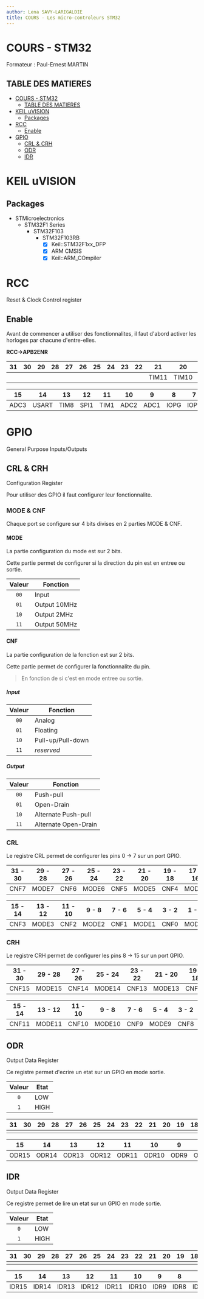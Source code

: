 ```yaml
---
author: Lena SAVY-LARIGALDIE
title: COURS - Les micro-controleurs STM32
---
```


# COURS - STM32

Formateur : Paul-Ernest MARTIN

## TABLE DES MATIERES
- [COURS - STM32](#cours---stm32)
  - [TABLE DES MATIERES](#table-des-matieres)
- [KEIL uVISION](#keil-uvision)
  - [Packages](#packages)
- [RCC](#rcc)
  - [Enable](#enable)
- [GPIO](#gpio)
  - [CRL \& CRH](#crl--crh)
  - [ODR](#odr)
  - [IDR](#idr)

# KEIL uVISION

## Packages

- STMicroelectronics
  - STM32F1 Series
    - STM32F103
      - STM32F103RB
        - [x] Keil::STM32F1xx_DFP
        - [x] ARM CMSIS
        - [x] Keil::ARM_COmpiler

# RCC

Reset & Clock Control register


## Enable

Avant de commencer a utiliser des fonctionnalites, il faut d'abord activer les horloges par chacune d'entre-elles.

**RCC->APB2ENR**

| 31    | 30    | 29    | 28    | 27    | 26    | 25    | 24    | 23    | 22    | 21    | 20    | 19    | 18    | 17    | 16    |
|:-----:|:-----:|:-----:|:-----:|:-----:|:-----:|:-----:|:-----:|:-----:|:-----:|:-----:|:-----:|:-----:|:-----:|:-----:|:-----:|
|       |       |       |       |       |       |       |       |       |       | TIM11 | TIM10 | TIM9  |       |       |       |

| 15    | 14    | 13    | 12    | 11    | 10    | 9     | 8     | 7     | 6     | 5     | 4     | 3     | 2     | 1     | 0     |
|:-----:|:-----:|:-----:|:-----:|:-----:|:-----:|:-----:|:-----:|:-----:|:-----:|:-----:|:-----:|:-----:|:-----:|:-----:|:-----:|
| ADC3  | USART | TIM8  | SPI1  | TIM1  | ADC2  | ADC1  | IOPG  | IOPF  | IOPE  | IOPD  | IOPC  | IOPB  | IOPA  |       | AFIO  |

# GPIO

General Purpose Inputs/Outputs

## CRL & CRH

Configuration Register

Pour utiliser des GPIO il faut configurer leur fonctionnalite.

### MODE & CNF

Chaque port se configure sur 4 bits divises en 2 parties MODE & CNF.

#### MODE

La partie configuration du mode est sur 2 bits.

Cette partie permet de configurer si la direction du pin est en entree ou sortie.

| Valeur | Fonction      |
|:------:|---------------|
| `00`   | Input         |
| `01`   | Output 10MHz  |
| `10`   | Output 2MHz   |
| `11`   | Output 50MHz  |

#### CNF

La partie configuration de la fonction est sur 2 bits.

Cette partie permet de configurer la fonctionnalite du pin.

> En fonction de si c'est en mode entree ou sortie.

##### Input

| Valeur | Fonction           |
|:------:|--------------------|
| `00`   | Analog             |
| `01`   | Floating           |
| `10`   | Pull-up/Pull-down  |
| `11`   | *reserved*         |

##### Output

| Valeur | Fonction              |
|:------:|-----------------------|
| `00`   | Push-pull             |
| `01`   | Open-Drain            |
| `10`   | Alternate Push-pull   |
| `11`   | Alternate Open-Drain  |

### CRL

Le registre CRL permet de configurer les pins 0 -> 7 sur un port GPIO.

| 31 - 30 | 29 - 28 | 27 - 26 | 25 - 24 | 23 - 22 | 21 - 20 | 19 - 18 | 17 - 16 |
|:-------:|:-------:|:-------:|:-------:|:-------:|:-------:|:-------:|:-------:|
| CNF7    | MODE7   | CNF6    | MODE6   | CNF5    | MODE5   | CNF4    | MODE4   |

| 15 - 14 | 13 - 12 | 11 - 10 | 9 - 8   | 7 - 6   | 5 - 4   | 3 - 2   | 1 - 0   |
|:-------:|:-------:|:-------:|:-------:|:-------:|:-------:|:-------:|:-------:|
| CNF3    | MODE3   | CNF2    | MODE2   | CNF1    | MODE1   | CNF0    | MODE0   |

### CRH

Le registre CRH permet de configurer les pins 8 -> 15 sur un port GPIO.

| 31 - 30 | 29 - 28 | 27 - 26 | 25 - 24 | 23 - 22 | 21 - 20 | 19 - 18 | 17 - 16 |
|:-------:|:-------:|:-------:|:-------:|:-------:|:-------:|:-------:|:-------:|
| CNF15   | MODE15  | CNF14   | MODE14  | CNF13   | MODE13  | CNF12   | MODE12  |

| 15 - 14 | 13 - 12 | 11 - 10 | 9 - 8   | 7 - 6   | 5 - 4   | 3 - 2   | 1 - 0   |
|:-------:|:-------:|:-------:|:-------:|:-------:|:-------:|:-------:|:-------:|
| CNF11   | MODE11  | CNF10   | MODE10  | CNF9    | MODE9   | CNF8    | MODE8   |

## ODR

Output Data Register

Ce registre permet d'ecrire un etat sur un GPIO en mode sortie.

| Valeur | Etat  |
|:------:|-------|
| `0`    | LOW   |
| `1`    | HIGH  |

| 31    | 30    | 29    | 28    | 27    | 26    | 25    | 24    | 23    | 22    | 21    | 20    | 19    | 18    | 17    | 16    |
|:-----:|:-----:|:-----:|:-----:|:-----:|:-----:|:-----:|:-----:|:-----:|:-----:|:-----:|:-----:|:-----:|:-----:|:-----:|:-----:|
|       |       |       |       |       |       |       |       |       |       |       |       |       |       |       |       |

| 15    | 14    | 13    | 12    | 11    | 10    | 9     | 8     | 7     | 6     | 5     | 4     | 3     | 2     | 1     | 0     |
|:-----:|:-----:|:-----:|:-----:|:-----:|:-----:|:-----:|:-----:|:-----:|:-----:|:-----:|:-----:|:-----:|:-----:|:-----:|:-----:|
| ODR15 | ODR14 | ODR13 | ODR12 | ODR11 | ODR10 | ODR9  | ODR8  | ODR7  | ODR6  | ODR5  | ODR4  | ODR3  | ODR2  | ODR1  | ODR0  |

## IDR

Output Data Register

Ce registre permet de lire un etat sur un GPIO en mode sortie.

| Valeur | Etat  |
|:------:|-------|
| `0`    | LOW   |
| `1`    | HIGH  |

| 31    | 30    | 29    | 28    | 27    | 26    | 25    | 24    | 23    | 22    | 21    | 20    | 19    | 18    | 17    | 16    |
|:-----:|:-----:|:-----:|:-----:|:-----:|:-----:|:-----:|:-----:|:-----:|:-----:|:-----:|:-----:|:-----:|:-----:|:-----:|:-----:|
|       |       |       |       |       |       |       |       |       |       |       |       |       |       |       |       |

| 15    | 14    | 13    | 12    | 11    | 10    | 9     | 8     | 7     | 6     | 5     | 4     | 3     | 2     | 1     | 0     |
|:-----:|:-----:|:-----:|:-----:|:-----:|:-----:|:-----:|:-----:|:-----:|:-----:|:-----:|:-----:|:-----:|:-----:|:-----:|:-----:|
| IDR15 | IDR14 | IDR13 | IDR12 | IDR11 | IDR10 | IDR9  | IDR8  | IDR7  | IDR6  | IDR5  | IDR4  | IDR3  | IDR2  | IDR1  | IDR0  |

